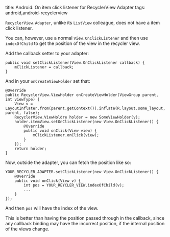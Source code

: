 title: Android: On item click listener for RecyclerView Adapter
tags: android,android-recyclerview

`RecyclerView.Adapter`, unlike its `ListView` colleague, does not have a item click listener. 

You can, however, use a normal `View.OnClickListener` and then use `indexOfChild` to get the position of the view in the recycler view.

Add the callback setter to your adapter:

    public void setClickListener(View.OnClickListener callback) {
        mClickListener = callback;
    }

And in your `onCreateViewHolder` set that:

    @Override
    public RecyclerView.ViewHolder onCreateViewHolder(ViewGroup parent, int viewType) {
        View v = LayoutInflater.from(parent.getContext()).inflate(R.layout.some_layout, parent, false);
        RecyclerView.ViewHoldre holder = new SomeViewHolder(v);
        holder.itemView.setOnClickListener(new View.OnClickListener() {
            @Override
            public void onClick(View view) {
                mClickListener.onClick(view);
            }
        });
        return holder;
    }

Now, outside the adapter, you can fetch the position like so:

    YOUR_RECYCLER_ADAPTER.setClickListener(new View.OnClickListener() {
        @Override
        public void onClick(View v) {
            int pos = YOUR_REYCLER_VIEW.indexOfChild(v);
            ...
        }
    });

And then `pos` will have the index of the view. 

This is better than having the position passed through in the callback, since any callback binding may have the incorrect position, if the internal position of the views change.
